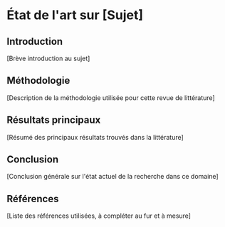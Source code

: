 # État de l'art sur [Sujet]

## Introduction
[Brève introduction au sujet]

## Méthodologie
[Description de la méthodologie utilisée pour cette revue de littérature]

## Résultats principaux
[Résumé des principaux résultats trouvés dans la littérature]

## Conclusion
[Conclusion générale sur l'état actuel de la recherche dans ce domaine]

## Références
[Liste des références utilisées, à compléter au fur et à mesure]
